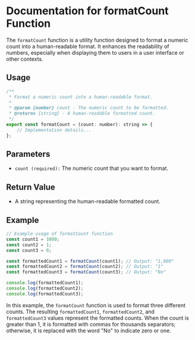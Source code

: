 # Documentation for formatCount Function

The `formatCount` function is a utility function designed to format a numeric count into a human-readable format. It enhances the readability of numbers, especially when displaying them to users in a user interface or other contexts.

## Usage
```jsx
/**
 * Format a numeric count into a human-readable format.
 *
 * @param {number} count - The numeric count to be formatted.
 * @returns {string} - A human-readable formatted count.
 */
export const formatCount = (count: number): string => {
    // Implementation details...
};
```

## Parameters
- `count (required):` The numeric count that you want to format.
## Return Value
- A string representing the human-readable formatted count.

## Example
```js
// Example usage of formatCount function
const count1 = 1000;
const count2 = 1;
const count3 = 0;

const formattedCount1 = formatCount(count1); // Output: "1,000"
const formattedCount2 = formatCount(count2); // Output: "1"
const formattedCount3 = formatCount(count3); // Output: "No"

console.log(formattedCount1);
console.log(formattedCount2);
console.log(formattedCount3);

```

In this example, the `formatCount` function is used to format three different counts. The resulting `formattedCount1`, `formattedCount2`, and `formattedCount3` values represent the formatted counts. When the count is greater than 1, it is formatted with commas for thousands separators; otherwise, it is replaced with the word "No" to indicate zero or one.
